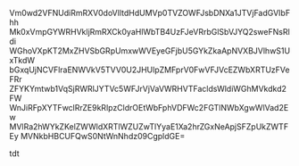 Vm0wd2VFNUdiRmRXV0doVlltdHdUMVp0TVZOWFJsbDNXa1JTVjFadGVIbFhh
Mk0xVmpGYWRHVkljRmRXCk0yaHlWbTB4UzFJeVRrbGlSbVJYQ2sweFNsRldi
WGhoVXpKT2MxZHVSbGRpUmxwWVEyeGFjbU5GYkZkaApNVXBJVlhwS1UxTkdW
bGxqUjNCVFlraENWVkV5TVV0U2JHUlpZMFprV0FwVFJVcEZWbXRTUzFVeFRr
ZFYKYmtwb1VqSjRWRlJYTVc5WFJrVjVaVWRHVTFacldsWldiWGhMVkdkd2FW
WnJiRFpXYTFwclRrZE9kRlpzCldrOEtWbFphVDFWc2FGTlNWbXgwWlVad2Ew
MVlRa2hWYkZKelZWWldXRTlWZUZwTlYyaE1Xa2hrZGxNeApjSFZpUkZWTFEy
MVNkbHBCUFQwS0NtWnNhdz09CgpldGE=

tdt